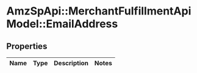 # AmzSpApi::MerchantFulfillmentApiModel::EmailAddress

## Properties
Name | Type | Description | Notes
------------ | ------------- | ------------- | -------------

